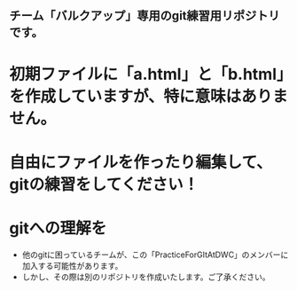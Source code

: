 ## チーム「バルクアップ」専用のgit練習用リポジトリです。

# 初期ファイルに「a.html」と「b.html」を作成していますが、特に意味はありません。
# 自由にファイルを作ったり編集して、gitの練習をしてください！
# gitへの理解を

- 他のgitに困っているチームが、この「PracticeForGItAtDWC」のメンバーに加入する可能性があります。
- しかし、その際は別のリポジトリを作成いたします。ご了承ください。
